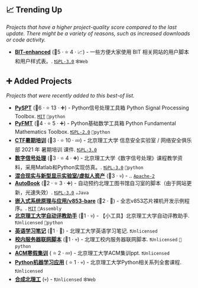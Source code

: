 ## 📈 Trending Up

_Projects that have a higher project-quality score compared to the last update. There might be a variety of reasons, such as increased downloads or code activity._

- <b><a href="https://ydx-2147483647.github.io/BIT-enhanced/">BIT-enhanced</a></b> (🥈5 ·  ⭐ 4 · 📈) - 一些方便大家使用 BIT 相关网站的用户脚本和用户样式表。. <code><a href="http://bit.ly/2M0xdwT">❗️GPL-3.0</a></code> <code>🕸️Web</code>

## ➕ Added Projects

_Projects that were recently added to this best-of list._

- <b><a href="https://spaitlab.gitee.io/py-spt/index.html">PySPT</a></b> (🥈6 ·  ⭐ 13 · ➕) - Python信号处理工具箱 Python Signal Processing Toolbox. <code><a href="http://bit.ly/34MBwT8">MIT</a></code> <code>🐍python</code>
- <b><a href="https://spaitlab.gitee.io/py-fmt/index.html">PyFMT</a></b> (🥉4 ·  ⭐ 5 · ➕) - Python基础数学工具箱 Python Fundamental Mathematics Toolbox. <code><a href="http://bit.ly/2KucAZR">❗️GPL-2.0</a></code> <code>🐍python</code>
- <b><a href="https://gitee.com/Chorolop/bitnsc2021-summer">CTF暑期培训</a></b> (🥉3 ·  ⭐ 10 · 💤) - 北京理工大学 信息安全实验室 / 网络安全俱乐部 2021 年 暑期培训 课件. <code><a href="http://bit.ly/2M0xdwT">❗️GPL-3.0</a></code>
- <b><a href="https://gitee.com/spaitlab_0/DSP-Book">数字信号处理</a></b> (🥉3 ·  ⭐ 4 · ➕) - 北京理工大学《数字信号处理》课程教学资料，采用Matlab和Python实现仿真。. <code><a href="http://bit.ly/2M0xdwT">❗️GPL-3.0</a></code> <code>🐍python</code>
- <b><a href="https://gitee.com/bitmrlab/virtual-human-assets">混合现实与新型显示实验室/虚拟人资产</a></b> (🥉3 · 💀) - .. <code><a href="http://bit.ly/3nYMfla">Apache-2</a></code>
- <b><a href="https://gitee.com/guang-ming-fu/auto-book">AutoBook</a></b> (🥉2 ·  ⭐ 3 · ➕) - 自动预约北理工图书馆自习室的脚本（由于网站更新，光速失效）. <code><a href="http://bit.ly/2M0xdwT">❗️GPL-3.0</a></code> <code>☕Java</code>
- <b><a href="https://gitee.com/bitpmcrg/v853-bare">嵌入式系统原理与应用/v853-bare</a></b> (🥉2 · 🐣) - 全志v853芯片裸机开发示例程序。. <code><a href="http://bit.ly/34MBwT8">MIT</a></code> <code>🦘Assembly</code>
- <b><a href="https://zhuanlan.zhihu.com/p/346248138">北京理工大学自动评教助手</a></b> (🥉1 · 💀) - 【小工具】北京理工大学自动评教助手. <code>❗Unlicensed</code> <code>🐍python</code>
- <b><a href="https://bit-study-notes.gitee.io/college-english">英语学习笔记</a></b> (🥉1 · 🐣) - 北理工大学英语学习笔记. <code>❗Unlicensed</code>
- <b><a href="https://gitee.com/burette/BIT-WEB">校内服务器联网脚本</a></b> (🥉1 · 💀) - 北理工校内服务器联网脚本. <code>❗Unlicensed</code> <code>🐍python</code>
- <b><a href="https://gitee.com/TastyHeadphones/BITACM">ACM寒假集训</a></b> ( ⭐ 2 · 💤) - 北京理工大学ACM集训ppt. <code>❗Unlicensed</code>
- <b><a href="https://gitee.com/chen_zi_chung/Machine-Learning-with-Python">Python机器学习应用</a></b> ( ⭐ 1 · 💀) - 北京理工大学Python相关系列全套课程. <code>❗Unlicensed</code>
- <b><a href="https://daxigua.liyupi.com">合成北理工</a></b> (💀) -  <code>❗Unlicensed</code> <code>🕸️Web</code>

